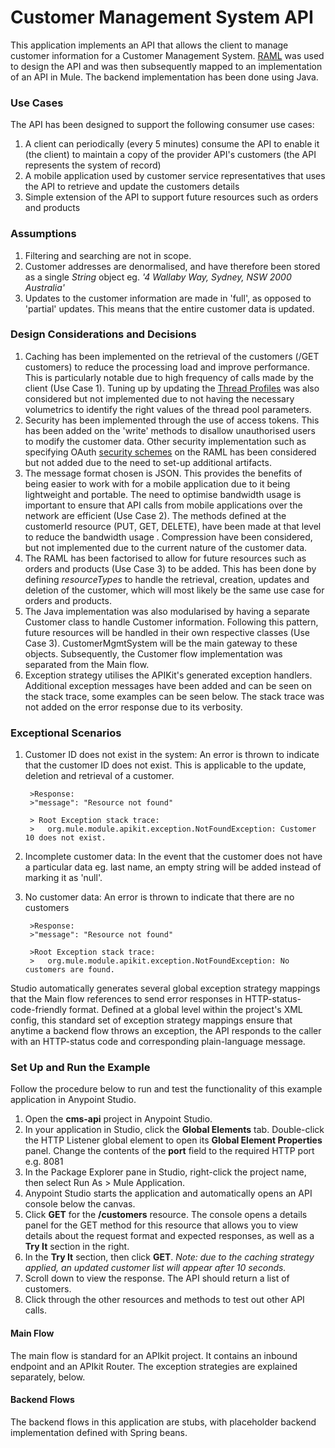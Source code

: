 # Customer Management System API #

This application implements an API that allows the client to manage customer information for a Customer Management System. [RAML](http://raml.org/) was used to design the API and was then subsequently mapped to an implementation of an API in Mule. The backend implementation has been done using Java.

### Use Cases ###

The API has been designed to support the following consumer use cases:

1. A client can periodically (every 5 minutes) consume the API to enable it (the client) to maintain a copy of the provider API's customers (the API represents the system of record)
2. A mobile application used by customer service representatives that uses the API to retrieve and update the customers details
3. Simple extension of the API to support future resources such as orders and products 

### Assumptions ###

1. Filtering and searching are not in scope.
2. Customer addresses are denormalised, and have therefore been stored as a single *String* object eg. *'4 Wallaby Way, Sydney, NSW 2000 Australia'*
3. Updates to the customer information are made in 'full', as opposed to 'partial' updates. This means that the entire customer data is updated.

### Design Considerations and Decisions ###

1. Caching has been implemented on the retrieval of the customers (/GET customers) to reduce the processing load and improve performance. This is particularly notable due to high frequency of calls made by the client (Use Case 1). Tuning up by updating the [Thread Profiles](https://docs.mulesoft.com/mule-user-guide/v/3.6/tuning-performance) was also considered but not implemented due to not having the necessary volumetrics to identify the right values of the thread pool parameters.
2. Security has been implemented through the use of access tokens. This has been added on the 'write' methods to disallow unauthorised users to modify the customer data. Other security implementation such as specifying OAuth [security schemes](https://github.com/raml-org/raml-spec/blob/master/versions/raml-08/raml-08.md#security) on the RAML has been considered but not added due to the need to set-up additional artifacts.
3. The message format chosen is JSON. This provides the benefits of being easier to work with for a mobile application due to it being lightweight and portable. The need to optimise bandwidth usage is important to ensure that API calls from mobile applications over the network are efficient (Use Case 2). The methods defined at the customerId resource (PUT, GET, DELETE), have been made at that level to reduce the bandwidth usage . Compression have been considered, but not implemented due to the current nature of the customer data.
4. The RAML has been factorised to allow for future resources such as orders and products (Use Case 3) to be added. This has been done by defining *resourceTypes* to handle the retrieval, creation, updates and deletion of the customer, which will most likely be the same use case for orders and products.
5. The Java implementation was also modularised by having a separate Customer class to handle Customer information. Following this pattern, future resources will be handled in their own respective classes (Use Case 3). CustomerMgmtSystem will be the main gateway to these objects. Subsequently, the Customer flow implementation was separated from the Main flow.
6. Exception strategy utilises the APIKit's generated exception handlers. Additional exception messages have been added and can be seen on the stack trace, some examples can be seen below. The stack trace was not added on the error response due to its verbosity.

### Exceptional Scenarios ###

1. Customer ID does not exist in the system:
		An error is thrown to indicate that the customer ID does not exist. This is applicable to the update, deletion and retrieval of a customer.

		>Response:
		>"message": "Resource not found"

		> Root Exception stack trace:
		>	org.mule.module.apikit.exception.NotFoundException: Customer 10 does not exist.

2. Incomplete customer data:
		In the event that the customer does not have a particular data eg. last name, an empty string will be added instead of marking it as 'null'.

3. No customer data:
		An error is thrown to indicate that there are no customers

		>Response:
		>"message": "Resource not found"

		>Root Exception stack trace:
		>	org.mule.module.apikit.exception.NotFoundException: No customers are found.

Studio automatically generates several global exception strategy mappings that the Main flow references to send error responses in HTTP-status-code-friendly format. Defined at a global level within the project's XML config, this standard set of exception strategy mappings ensure that anytime a backend flow throws an exception, the API responds to the caller with an HTTP-status code and corresponding plain-language message.

### Set Up and Run the Example ###

Follow the procedure below to run and test the functionality of this example application in Anypoint Studio.

1. Open the **cms-api** project in Anypoint Studio.
2. In your application in Studio, click the **Global Elements** tab. Double-click the HTTP Listener global element to open its **Global Element Properties** panel. Change the contents of the **port** field to the required HTTP port e.g. 8081
3. In the Package Explorer pane in Studio, right-click the project name, then select Run As > Mule Application.
4. Anypoint Studio starts the application and automatically opens an API console below the canvas.
5. Click **GET** for the **/customers** resource.
The console opens a details panel for the GET method for this resource that allows you to view details about the request format and expected responses, as well as a **Try It** section in the right.
6. In the **Try It** section, then click **GET**. *Note: due to the caching strategy applied, an updated customer list will appear after 10 seconds.*
7. Scroll down to view the response. The API should return a list of customers.
8. Click through the other resources and methods to test out other API calls.

#### Main Flow

The main flow is standard for an APIkit project. It contains an inbound endpoint and an APIkit Router. The exception strategies are explained separately, below.

#### Backend Flows ####

The backend flows in this application are stubs, with placeholder backend implementation defined with Spring beans.
